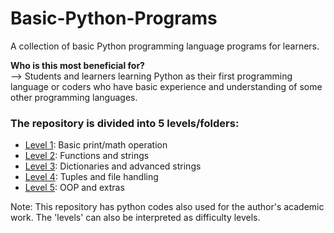 # Basic-Python-Programs
A collection of basic Python programming language programs for learners.  

<b>Who is this most beneficial for?</b></br>
--> Students and learners learning Python as their first programming language or coders who have basic experience and understanding of some other programming languages.

<h3>The repository is divided into 5 levels/folders:</h3>
<ul>
  <li><a href="https://github.com/ProxyHydra/Basic-Python-Programs/tree/main/Level%201">Level 1</a>: Basic print/math operation</li>
  <li><a href="https://github.com/ProxyHydra/Basic-Python-Programs/tree/main/Level%202">Level 2</a>: Functions and strings</li>
  <li><a href="https://github.com/ProxyHydra/Basic-Python-Programs/tree/main/Level%203">Level 3</a>: Dictionaries and advanced strings</li>
  <li><a href="https://github.com/ProxyHydra/Basic-Python-Programs/tree/main/Level%204">Level 4</a>: Tuples and file handling</li>
  <li><a href="https://github.com/ProxyHydra/Basic-Python-Programs/tree/main/Level%205">Level 5</a>: OOP and extras</li>
</ul>

Note: This repository has python codes also used for the author's academic work. The 'levels' can also be interpreted as difficulty levels.
